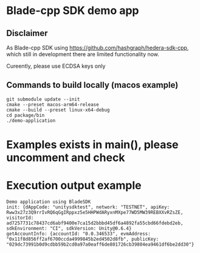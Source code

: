 # Blade-cpp SDK demo app

## Disclaimer

As Blade-cpp SDK using https://github.com/hashgraph/hedera-sdk-cpp, which still in development there are limited functionality now. 

Cureently, please use ECDSA keys only

## Commands to build locally (macos example)

```
git submodule update --init
cmake --preset macos-arm64-release
cmake --build --preset linux-x64-debug 
cd package/bin
./demo-application
```

# Examples exists in main(), please uncomment and check

# Execution output example

```
Demo application using BladeSDK
init: {dAppCode: "unitysdktest", network: "TESTNET", apiKey: Rww3x27z3Q9rrIvRQ6qGgIRppxz5e5HHPWdARyxnMXpe77WD5MW39REBXXvRZsZE, visitorId: ad7257731c78437cd6abf9400e7ca15d2bbbd45df6a4892fa55cbd66fdebd2eb, sdkEnvironment: "CI", sdkVersion: Unity@0.6.4}
getAccountInfo: {accountId: "0.0.346533", evmAddress: "0x11f8d856ff2af6700ccda4999845b2ed4502d8fb", publicKey: "029dc73991b0d9cdbb59b2cd0a97a0eaff6de801726cb39804ea9461df6be2dd30"}
```